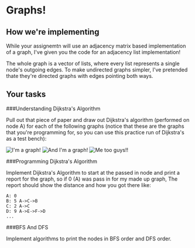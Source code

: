 Graphs!
=======

How we're implementing
----------------------
While your assignemtn will use an adjacency matrix based implementation of a graph, I've given you the code for an adjacency list implementation!

The whole graph is a vector of lists, where every list represents a single node's outgoing edges. To make undirected graphs simpler, I've pretended thate they're directed graphs with edges pointing both ways.

Your tasks
----------

###Understanding Dijkstra's Algorithm

Pull out that piece of paper and draw out Dijkstra's algorithm (performed on node A) for each of the following graphs (notice that these are the graphs that you're programming for, so you can use this practice run of Dijkstra's as a test bench):

![](http://i.stack.imgur.com/90Qwu.png "I'm a graph!")
![](https://www.cs.bham.ac.uk/~mdr/teaching/modules04/java2/Dijkstra.gif "And I'm a graph!")
![](http://d2vlcm61l7u1fs.cloudfront.net/media/7dc/7dcc48aa-8b7f-4492-bb95-df7c141f26b8/phpaNFvua.png "Me too guys!!")

###Programming Dijkstra's Algorithm

Implement Dijkstra's Algorithm to start at the passed in node and print
a report for the graph, so if 0 (A) was pass in for my made up graph,
The report should show the distance and how you got there like:

```
A: 0 
B: 5 A->C->B
C: 2 A->C
D: 9 A->E->F->D
...
```

###BFS And DFS

Implement algorithms to print the nodes in BFS order and DFS order.
